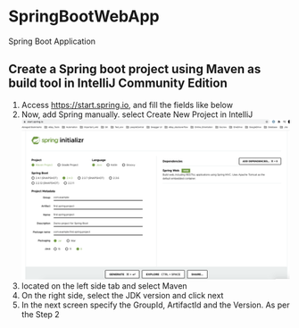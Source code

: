 # SpringBootWebApp
Spring  Boot Application

Create a Spring boot project using Maven as build tool in IntelliJ Community Edition
------------------------------------------------------------------------------------

1. Access  https://start.spring.io, and fill the fields like below
2. Now, add Spring manually. select Create New Project in IntelliJ
![Spring_boot](https://github.com/priya006/SpringBootWebApp/blob/master/Spring%20Initializer.png)
3. located on the left side tab and select Maven
4. On the right side, select the JDK version and click next
5. In the next screen specify the GroupId, ArtifactId and the Version. As per the Step 2
